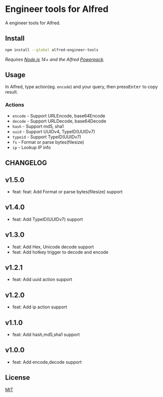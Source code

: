 # Engineer tools for Alfred

A engineer tools for Alfred.

## Install

```sh
npm install --global alfred-engineer-tools
```

*Requires [Node.js](https://nodejs.org) 14+ and the Alfred [Powerpack](https://www.alfredapp.com/powerpack/).*

## Usage

In Alfred, type action(eg. `encode`) and your query, then press<kbd>Enter</kbd> to copy result.

### Actions

- `encode` - Support URLEncode, base64Encode
- `decode` - Support URLDecode, base64Decode
- `hash` - Support md5, sha1
- `uuid` - Support UUIDv4, TypeID(UUIDv7)
- `typeid` - Support TypeID(UUIDv7)
- `fs` - Format or parse bytes(filesize)
- `ip` - Lookup IP info



## CHANGELOG

## v1.5.0

- feat: feat: Add Format or parse bytes(filesize) support

## v1.4.0

- feat: Add TypeID(UUIDv7) support

## v1.3.0

- feat: Add Hex, Unicode decode support
- feat: Add hotkey trigger to decode and encode

## v1.2.1

- feat: Add uuid action support

## v1.2.0

- feat: Add ip action support

## v1.1.0

- feat: Add hash,md5,sha1 support

## v1.0.0

- feat: Add encode,decode support

## License

[MIT](https://choosealicense.com/licenses/mit/)
